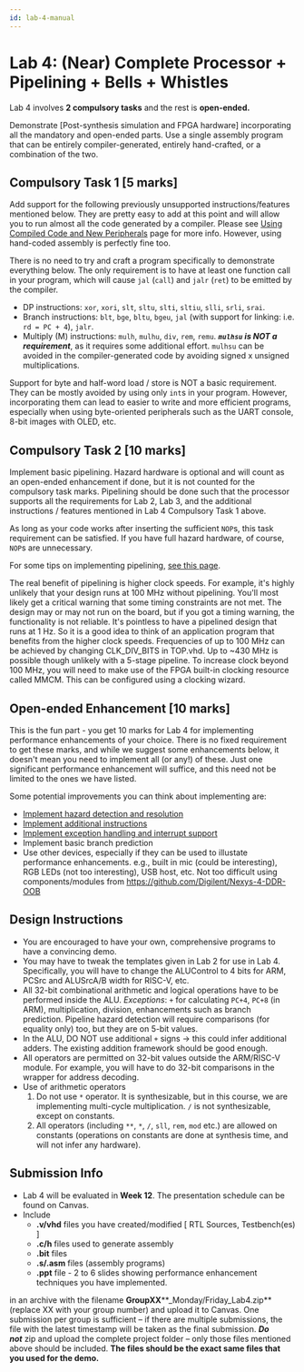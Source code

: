 ```yaml
---
id: lab-4-manual
---
```

# Lab 4: (Near) Complete Processor + Pipelining + Bells + Whistles

Lab 4 involves **2 compulsory tasks** and the rest is **open-ended.**

Demonstrate \[Post-synthesis simulation and FPGA hardware\] incorporating all the mandatory and open-ended parts. Use a single assembly program that can be entirely compiler-generated, entirely hand-crafted, or a combination of the two.

## Compulsory Task 1 \[5 marks\]

Add support for the following previously unsupported instructions/features mentioned below. They are pretty easy to add at this point and will allow you to run almost all the code generated by a compiler. Please see [Using Compiled Code and New Peripherals](Using_Compiled_Code.md) page for more info. However, using hand-coded assembly is perfectly fine too.

There is no need to try and craft a program specifically to demonstrate everything below. The only requirement is to have at least one function call in your program, which will cause `jal` (`call`) and `jalr` (`ret`) to be emitted by the compiler.
* DP instructions: `xor`, `xori`, `slt`, `sltu`, `slti`, `sltiu`, `slli`, `srli`, `srai`.
* Branch instructions: `blt`, `bge`, `bltu`, `bgeu`, `jal` (with support for linking: i.e. `rd = PC + 4`), `jalr`. 
* Multiply (M) instructions: `mulh`, `mulhu`, `div`, `rem`, `remu`. ***`mulhsu` is NOT a requirement***, as it requires some additional effort. `mulhsu` can be avoided in the compiler-generated code by avoiding signed x unsigned multiplications.

Support for byte and half-word load / store is NOT a basic requirement. They can be mostly avoided by using only `int`s in your program. However, incorporating them can lead to easier to write and more efficient programs, especially when using byte-oriented peripherals such as the UART console, 8-bit images with OLED, etc.

## Compulsory Task 2 \[10 marks\]

Implement basic pipelining. Hazard hardware is optional and will count as an open-ended enhancement if done, but it is not counted for the compulsory task marks. Pipelining should be done such that the processor supports all the requirements for Lab 2, Lab 3, and the additional instructions / features mentioned in Lab 4 Compulsory Task 1 above.

As long as your code works after inserting the sufficient `NOP`s, this task requirement can be satisfied. If you have full hazard hardware, of course, `NOP`s are unnecessary.

For some tips on implementing pipelining, [see this page](pipeline.md).

The real benefit of pipelining is higher clock speeds. For example, it's highly unlikely that your design runs at 100 MHz without pipelining. You'll most likely get a critical warning that some timing constraints are not met. The design may or may not run on the board, but if you got a timing warning, the functionality is not reliable. It's pointless to have a pipelined design that runs at 1 Hz. So it is a good idea to think of an application program that benefits from the higher clock speeds.
Frequencies of up to 100 MHz can be achieved by changing CLK_DIV_BITS in TOP.vhd.
Up to ~430 MHz is possible though unlikely with a 5-stage pipeline. To increase clock beyond 100 MHz, you will need to make use of the FPGA built-in clocking resource called MMCM. This can be configured using a clocking wizard.

## Open-ended Enhancement \[10 marks\]

This is the fun part - you get 10 marks for Lab 4 for implementing performance enhancements of your choice. There is no fixed requirement to get these marks, and while we suggest some enhancements below, it doesn't mean you need to implement all (or any!) of these. Just one significant performance enhancement will suffice, and this need not be limited to the ones we have listed.

Some potential improvements you can think about implementing are:

* [Implement hazard detection and resolution](hazard.md)
* [Implement additional instructions](additional_instructions.md)
* [Implement exception handling and interrupt support](interrupts.md)
* Implement basic branch prediction
* Use other devices, especially if they can be used to illustate performance enhancements. e.g., built in mic (could be interesting), RGB LEDs (not too interesting), USB host, etc. Not too difficult using components/modules from <https://github.com/Digilent/Nexys-4-DDR-OOB>

## Design Instructions

* You are encouraged to have your own, comprehensive programs to have a convincing demo.
* You may have to tweak the templates given in Lab 2 for use in Lab 4. Specifically, you will have to change the ALUControl to 4 bits for ARM, PCSrc and ALUSrcA/B width for RISC-V, etc.
* All 32-bit combinational arithmetic and logical operations have to be performed inside the ALU. *Exceptions*: `+` for calculating `PC+4`, `PC+8` (in ARM), multiplication, division, enhancements such as branch prediction. Pipeline hazard detection will require comparisons (for equality only) too, but they are on 5-bit values.
* In the ALU, DO NOT use additional `+` signs -> this could infer additional adders. The existing addition framework should be good enough.
* All operators are permitted on 32-bit values outside the ARM/RISC-V module. For example, you will have to do 32-bit comparisons in the wrapper for address decoding.
* Use of arithmetic operators  
    1. Do not use `*` operator. It is synthesizable, but in this course, we are implementing multi-cycle multiplication. `/` is not synthesizable, except on constants.
    2. All operators (including `**`, `*`, `/`, `sll`, `rem`, `mod` etc.) are allowed on constants (operations on constants are done at synthesis time, and will not infer any hardware).

## Submission Info
* Lab 4 will be evaluated in **Week 12**. The presentation schedule can be found on Canvas.
* Include
  * **.v/vhd** files you have created/modified \[ RTL Sources, Testbench(es) \]
  * **.c/h** files used to generate assembly
  * **.bit** files
  * **.s/.asm** files (assembly programs)
  * **.ppt** file - 2 to 6 slides showing performance enhancement techniques you have implemented.

in an archive with the filename **GroupXX****\_Monday/Friday\_Lab4.zip** (replace XX with your group number) and upload it to Canvas. One submission per group is sufficient – if there are multiple submissions, the file with the latest timestamp will be taken as the final submission. ***Do not*** zip and upload the complete project folder – only those files mentioned above should be included. **The files should be the exact same files that you used for the demo.**
